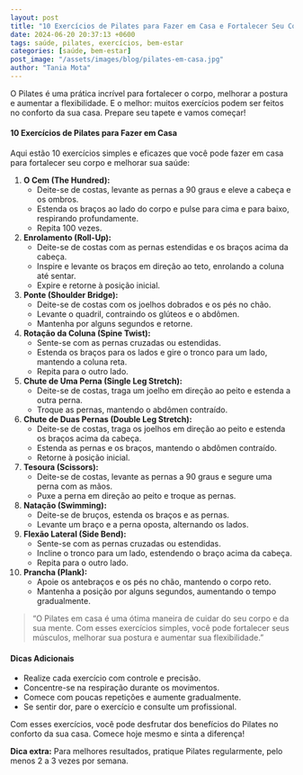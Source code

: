 ```yaml
---
layout: post
title: "10 Exercícios de Pilates para Fazer em Casa e Fortalecer Seu Corpo"
date: 2024-06-20 20:37:13 +0600
tags: saúde, pilates, exercícios, bem-estar
categories: [saúde, bem-estar]
post_image: "/assets/images/blog/pilates-em-casa.jpg"
author: "Tania Mota"
---
```


<p>O Pilates é uma prática incrível para fortalecer o corpo, melhorar a postura e aumentar a flexibilidade. E o melhor: muitos exercícios podem ser feitos no conforto da sua casa. Prepare seu tapete e vamos começar!</p>

<h4>10 Exercícios de Pilates para Fazer em Casa</h4>

<p>Aqui estão 10 exercícios simples e eficazes que você pode fazer em casa para fortalecer seu corpo e melhorar sua saúde:</p>

1.  **O Cem (The Hundred):**
    * Deite-se de costas, levante as pernas a 90 graus e eleve a cabeça e os ombros.
    * Estenda os braços ao lado do corpo e pulse para cima e para baixo, respirando profundamente.
    * Repita 100 vezes.
2.  **Enrolamento (Roll-Up):**
    * Deite-se de costas com as pernas estendidas e os braços acima da cabeça.
    * Inspire e levante os braços em direção ao teto, enrolando a coluna até sentar.
    * Expire e retorne à posição inicial.
3.  **Ponte (Shoulder Bridge):**
    * Deite-se de costas com os joelhos dobrados e os pés no chão.
    * Levante o quadril, contraindo os glúteos e o abdômen.
    * Mantenha por alguns segundos e retorne.
4.  **Rotação da Coluna (Spine Twist):**
    * Sente-se com as pernas cruzadas ou estendidas.
    * Estenda os braços para os lados e gire o tronco para um lado, mantendo a coluna reta.
    * Repita para o outro lado.
5.  **Chute de Uma Perna (Single Leg Stretch):**
    * Deite-se de costas, traga um joelho em direção ao peito e estenda a outra perna.
    * Troque as pernas, mantendo o abdômen contraído.
6.  **Chute de Duas Pernas (Double Leg Stretch):**
    * Deite-se de costas, traga os joelhos em direção ao peito e estenda os braços acima da cabeça.
    * Estenda as pernas e os braços, mantendo o abdômen contraído.
    * Retorne à posição inicial.
7.  **Tesoura (Scissors):**
    * Deite-se de costas, levante as pernas a 90 graus e segure uma perna com as mãos.
    * Puxe a perna em direção ao peito e troque as pernas.
8.  **Natação (Swimming):**
    * Deite-se de bruços, estenda os braços e as pernas.
    * Levante um braço e a perna oposta, alternando os lados.
9.  **Flexão Lateral (Side Bend):**
    * Sente-se com as pernas cruzadas ou estendidas.
    * Incline o tronco para um lado, estendendo o braço acima da cabeça.
    * Repita para o outro lado.
10. **Prancha (Plank):**
    * Apoie os antebraços e os pés no chão, mantendo o corpo reto.
    * Mantenha a posição por alguns segundos, aumentando o tempo gradualmente.

<blockquote class="blockquote single-quote">
  <p>“O Pilates em casa é uma ótima maneira de cuidar do seu corpo e da sua mente. Com esses exercícios simples, você pode fortalecer seus músculos, melhorar sua postura e aumentar sua flexibilidade.”</p>
</blockquote>

<h4>Dicas Adicionais</h4>

* Realize cada exercício com controle e precisão.
* Concentre-se na respiração durante os movimentos.
* Comece com poucas repetições e aumente gradualmente.
* Se sentir dor, pare o exercício e consulte um profissional.

<p>Com esses exercícios, você pode desfrutar dos benefícios do Pilates no conforto da sua casa. Comece hoje mesmo e sinta a diferença!</p>

<b>Dica extra:</b> Para melhores resultados, pratique Pilates regularmente, pelo menos 2 a 3 vezes por semana.